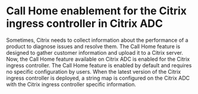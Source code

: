 # Call Home enablement for the Citrix ingress controller in Citrix ADC

Sometimes, Citrix needs to collect information about the performance of a product to diagnose issues and resolve them. The Call Home feature is designed to gather customer information and upload it to a Citrix server. Now, the Call Home feature available on Citrix ADC is enabled for the Citrix ingress controller.
The Call Home feature is enabled by default and requires no specific configuration by users. When the latest version of the Citrix ingress controller is deployed, a string map is configured on the Citrix ADC with the Citrix ingress controller specific information.
